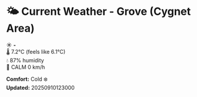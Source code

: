 # 🌤️ Current Weather - Grove (Cygnet Area)

☀️ **-**  
🌡️ 7.2°C (feels like 6.1°C)  
💧 87% humidity  
💨 CALM 0 km/h  

**Comfort:** Cold ❄️  
**Updated:** 20250910123000
